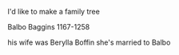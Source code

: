 
I'd like to make a family tree

Balbo Baggins 1167-1258

his wife was Berylla Boffin
she's married to Balbo